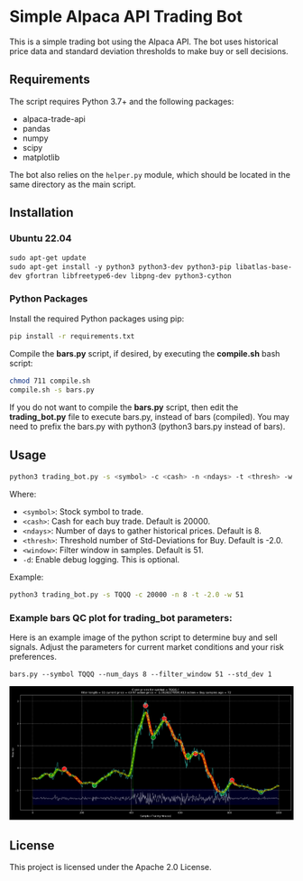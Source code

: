 
# Simple Alpaca API Trading Bot

This is a simple trading bot using the Alpaca API. The bot uses historical price data and standard deviation thresholds to make buy or sell decisions.

## Requirements

The script requires Python 3.7+ and the following packages:

- alpaca-trade-api
- pandas
- numpy
- scipy
- matplotlib

The bot also relies on the `helper.py` module, which should be located in the same directory as the main script.

## Installation

### Ubuntu 22.04

```
sudo apt-get update
sudo apt-get install -y python3 python3-dev python3-pip libatlas-base-dev gfortran libfreetype6-dev libpng-dev python3-cython
```

### Python Packages

Install the required Python packages using pip:

```bash
pip install -r requirements.txt
```

Compile the **bars.py** script, if desired, by executing the **compile.sh** bash script:

```bash
chmod 711 compile.sh
compile.sh -s bars.py
```

If you do not want to compile the **bars.py** script, then edit the **trading_bot.py** file to execute bars.py, instead of bars (compiled).  You may need to prefix the bars.py with python3 (python3 bars.py instead of bars).

## Usage

```bash
python3 trading_bot.py -s <symbol> -c <cash> -n <ndays> -t <thresh> -w <window>
```

Where:
- `<symbol>`: Stock symbol to trade.
- `<cash>`: Cash for each buy trade. Default is 20000.
- `<ndays>`: Number of days to gather historical prices. Default is 8.
- `<thresh>`: Threshold number of Std-Deviations for Buy. Default is -2.0.
- `<window>`: Filter window in samples. Default is 51.
- `-d`: Enable debug logging. This is optional.

Example:

```bash
python3 trading_bot.py -s TQQQ -c 20000 -n 8 -t -2.0 -w 51
```

### Example bars QC plot for trading_bot parameters:

Here is an example image of the python script to determine buy and sell signals.  Adjust the parameters for current market conditions and your risk preferences.

```
bars.py --symbol TQQQ --num_days 8 --filter_window 51 --std_dev 1
```

![Example bar.py plot](images/Figure_1.png)

## License

This project is licensed under the Apache 2.0 License.

